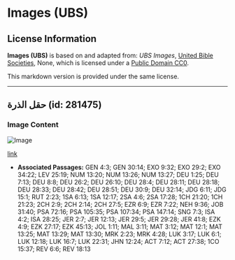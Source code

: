 # Images (UBS)

## License Information

**Images (UBS)** is based on and adapted from: _UBS Images_, [United Bible Societies](https://unitedbiblesocieties.org/), None, which is licensed under a [Public Domain CC0](https://creativecommons.org/public-domain/cc0/).

This markdown version is provided under the same license.



--------------------------------

## حقل الذرة (id: 281475)

### Image Content

![Image](https://cdn.aquifer.bible/aquifer-content/resources/Media/WEB-0154_cornfield.jpg)

[link](https://cdn.aquifer.bible/aquifer-content/resources/Media/WEB-0154_cornfield.jpg)

* **Associated Passages:** GEN 4:3; GEN 30:14; EXO 9:32; EXO 29:2; EXO 34:22; LEV 25:19; NUM 13:20; NUM 13:26; NUM 13:27; DEU 1:25; DEU 7:13; DEU 8:8; DEU 26:2; DEU 26:10; DEU 28:4; DEU 28:11; DEU 28:18; DEU 28:33; DEU 28:42; DEU 28:51; DEU 30:9; DEU 32:14; JDG 6:11; JDG 15:1; RUT 2:23; 1SA 6:13; 1SA 12:17; 2SA 4:6; 2SA 17:28; 1CH 21:20; 1CH 21:23; 2CH 2:9; 2CH 2:14; 2CH 27:5; EZR 6:9; EZR 7:22; NEH 9:36; JOB 31:40; PSA 72:16; PSA 105:35; PSA 107:34; PSA 147:14; SNG 7:3; ISA 4:2; ISA 28:25; JER 2:7; JER 12:13; JER 29:5; JER 29:28; JER 41:8; EZK 4:9; EZK 27:17; EZK 45:13; JOL 1:11; MAL 3:11; MAT 3:12; MAT 12:1; MAT 13:25; MAT 13:29; MAT 13:30; MRK 2:23; MRK 4:28; LUK 3:17; LUK 6:1; LUK 12:18; LUK 16:7; LUK 22:31; JHN 12:24; ACT 7:12; ACT 27:38; 1CO 15:37; REV 6:6; REV 18:13

